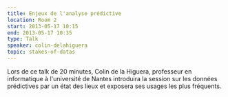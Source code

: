 ```yaml
---
title: Enjeux de l'analyse prédictive
location: Room 2
start: 2013-05-17 10:15
end: 2013-05-17 10:35
type: Talk
speaker: colin-delahiguera
topic: stakes-of-datas
---
```


Lors de ce talk de 20 minutes, Colin de la Higuera, professeur en informatique à l'université de Nantes introduira la session sur les données prédictives par un état des lieux et exposera ses usages les plus fréquents. 